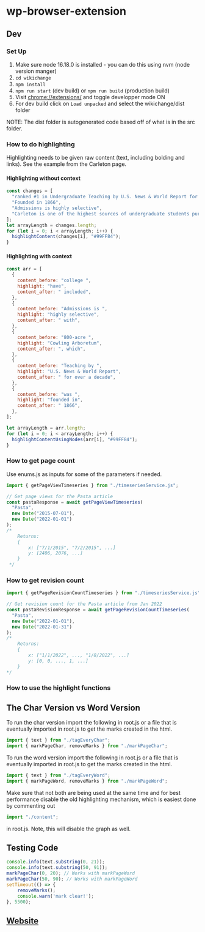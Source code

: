 # wp-browser-extension

## Dev

### Set Up

1. Make sure node 16.18.0 is installed - you can do this using nvm (node version manger)
2. `cd wikichange`
3. `npm install`
4. `npm run start` (dev build) or `npm run build` (production build)
5. Visit [chrome://extensions/](chrome://extensions/) and toggle developper mode ON
6. For dev build click on `Load unpacked` and select the wikichange/dist folder

NOTE: The dist folder is autogenerated code based off of what is in the src folder.

### How to do highlighting

Highlighting needs to be given raw content (text, including bolding and links). See the example from the Carleton page.

#### Highlighting without context

```javascript
const changes = [
  "ranked #1 in Undergraduate Teaching by U.S. News & World Report for over a decade",
  "Founded in 1866",
  "Admissions is highly selective",
  "Carleton is one of the highest sources of undergraduate students pursuing doctorates",
];
let arrayLength = changes.length;
for (let i = 0; i < arrayLength; i++) {
  highlightContent(changes[i], "#99FF84");
}
```

#### Highlighting with context

```javascript
const arr = [
  {
    content_before: "college ",
    highlight: "have",
    content_after: " included",
  },
  {
    content_before: "Admissions is ",
    highlight: "highly selective",
    content_after: " with",
  },
  {
    content_before: "800-acre ",
    highlight: "Cowling Arboretum",
    content_after: ", which",
  },
  {
    content_before: "Teaching by ",
    highlight: "U.S. News & World Report",
    content_after: " for over a decade",
  },
  {
    content_before: "was ",
    highlight: "founded in",
    content_after: " 1866",
  },
];

let arrayLength = arr.length;
for (let i = 0; i < arrayLength; i++) {
  highlightContentUsingNodes(arr[i], "#99FF84");
}
```

### How to get page count

Use enums.js as inputs for some of the parameters if needed.

```javascript
import { getPageViewTimeseries } from "./timeseriesService.js";

// Get page views for the Pasta article
const pastaResponse = await getPageViewTimeseries(
  "Pasta",
  new Date("2015-07-01"),
  new Date("2022-01-01")
);
/*
    Returns:
    {
        x: ["7/1/2015", "7/2/2015", ...]
        y: [2406, 2076, ...]
    }
 */
```

### How to get revision count

```javascript
import { getPageRevisionCountTimeseries } from "./timeseriesService.js";

// Get revision count for the Pasta article from Jan 2022
const pastaRevisionResponse = await getPageRevisionCountTimeseries(
  "Pasta",
  new Date("2022-01-01"),
  new Date("2022-01-31")
);
/*
    Returns:
    {
        x: ["1/1/2022", ..., "1/8/2022", ...]
        y: [0, 0, ..., 1, ...]
    }
*/
```

### How to use the highlight functions
## The Char Version vs Word Version
To run the char version import the following in root.js or a file that is eventually imported in root.js to get the marks created in the html.
```javascript
import { text } from "./tagEveryChar";
import { markPageChar, removeMarks } from "./markPageChar";
``` 

To run the word version import the following in root.js or a file that is eventually imported in root.js to get the marks created in the html.
```javascript
import { text } from "./tagEveryWord";
import { markPageWord, removeMarks } from "./markPageWord";
``` 

Make sure that not both are being used at the same time and for best performance disable the old highlighting mechanism, which is easiest done by commenting out
```javascript
import "./content";
```
in root.js. Note, this will disable the graph as well.

## Testing Code

```javascript
console.info(text.substring(0, 21));
console.info(text.substring(50, 91));
markPageChar(0, 20); // Works with markPageWord
markPageChar(50, 90); // Works with markPageWord
setTimeout(() => {
    removeMarks();
    console.warn('mark clear!');
}, 5500);
```

## [Website](https://sukritsangvong.github.io/wp-browser-extension/)
